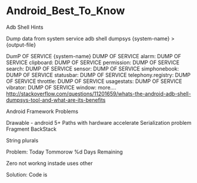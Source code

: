 # Android_Best_To_Know

Adb Shell Hints

Dump data from system service
adb shell dumpsys {system-name} > {output-file}

DumP OF SERVICE {system-name}
DUMP OF SERVICE alarm:
DUMP OF SERVICE clipboard:
DUMP OF SERVICE permission:
DUMP OF SERVICE search:
DUMP OF SERVICE sensor:
DUMP OF SERVICE simphonebook:
DUMP OF SERVICE statusbar:
DUMP OF SERVICE telephony.registry:
DUMP OF SERVICE throttle:
DUMP OF SERVICE usagestats:
DUMP OF SERVICE vibrator:
DUMP OF SERVICE window:
more....
http://stackoverflow.com/questions/11201659/whats-the-android-adb-shell-dumpsys-tool-and-what-are-its-benefits

Android Framework Problems

Drawable - android 5+
Paths with hardware accelerate
Serialization problem
Fragment BackStack



String plurals

Problem:
<plurals name="plural_remaining">
        <item quantity="zero">Today</item>
        <item quantity="one">Tommorow</item>
        <item quantity="other">%d Days Remaining</item>
  </plurals>
  
  Zero not workng instade uses other
  
  Solution:
  Code is 
  
  
  
